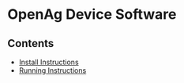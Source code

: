 # OpenAg Device Software

## Contents
 - [Install Instructions](docs/install.md)
 - [Running Instructions](docs/running.md)

